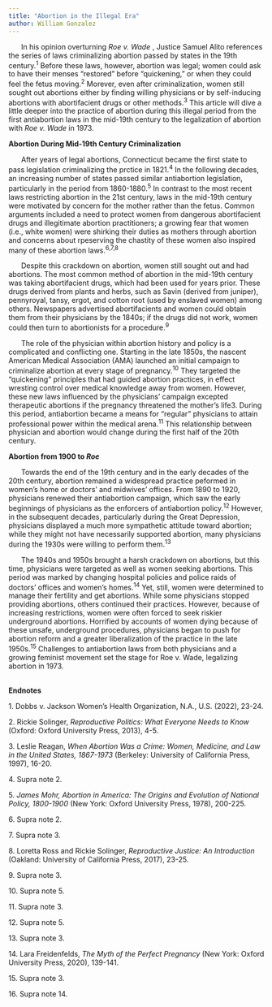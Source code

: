 ```yaml
---
title: "Abortion in the Illegal Era"
author: William Gonzalez
---
```


<p style="text-indent: 25px;"> In his opinion overturning <i> Roe v. Wade </i>, Justice Samuel Alito references the series of laws criminalizing abortion passed by states in the 19th century.<sup>1</sup> Before these laws, however, abortion was legal; women could ask to have their menses “restored” before “quickening,” or when they could feel the fetus moving.<sup>2</sup> Morever, even after criminalization, women still sought out abortions either by finding willing physicians or by self-inducing abortions with abortifacient drugs or other methods.<sup>3</sup> This article will dive a little deeper into the practice of abortion during this illegal period from the first antiabortion laws in the mid-19th century to the legalization of abortion with <i> Roe v. Wade </i> in 1973.  </p>

<b>Abortion During Mid-19th Century Criminalization</b>

<p style="text-indent: 25px;">After years of legal abortions, Connecticut became the first state to pass legislation criminalizing the prctice in 1821.<sup>4</sup> In the following decades, an increasing number of states passed similar antiabortion legislation, particularly in the period from 1860-1880.<sup>5</sup> In contrast to the most recent laws restricting abortion in the 21st century, laws in the mid-19th century were motivated by concern for the mother rather than the fetus. Common arguments included a need to protect women from dangerous abortifacient drugs and illegitimate abortion practitioners; a growing fear that women (i.e., white women) were shirking their duties as mothers through abortion and concerns about rpeserving the chastity of these women also inspired many of these abortion laws.<sup>6,7,8</sup><p>

<p style="text-indent: 25px;">
Despite this crackdown on abortion, women still sought out and had abortions. The most common method of abortion in the mid-19th century was taking abortifacient drugs, which had been used for years prior. These drugs derived from plants and herbs, such as Savin (derived from juniper), pennyroyal, tansy, ergot, and cotton root (used by enslaved women) among others. Newspapers advertised abortifacients and women could obtain them from their physicians by the 1840s; if the drugs did not work, women could then turn to abortionists for a procedure.<sup>9</sup></p>

<p style="text-indent: 25px;">The role of the physician within abortion history and policy is a complicated and conflicting one. Starting in the late 1850s, the nascent American Medical Association (AMA) launched an initial campaign to criminalize abortion at every stage of pregnancy.<sup>10</sup> They targeted the “quickening” principles that had guided abortion practices, in effect wresting control over medical knowledge away from women. However, these new laws influenced by the physicians’ campaign excepted therapeutic abortions if the pregnancy threatened the mother’s life3. During this period, antiabortion became a means for “regular” physicians to attain professional power within the medical arena.<sup>11</sup> This relationship between physician and abortion would change during the first half of the 20th century.  </p>

<b>Abortion from 1900 to <i>Roe</i></b>

<p style="text-indent: 25px;">Towards the end of the 19th century and in the early decades of the 20th century, abortion remained a widespread practice peformed in women’s home or doctors’ and midwives’ offices. From 1890 to 1920, physicians renewed their antiabortion campaign, which saw the early beginnings of physicians as the enforcers of antiabortion policy.<sup>12</sup> However, in the subsequent decades, particularly during the Great Depression, physicians displayed a much more sympathetic attitude toward abortion; while they might not have necessarily supported abortion, many physicians during the 1930s were willing to perform them.<sup>13</sup> </p>

<p style="text-indent: 25px;">The 1940s and 1950s brought a harsh crackdown on abortions, but this time, physicians were targeted as well as women seeking abortions. This period was marked by changing hospital policies and police raids of doctors’ offices and women’s homes.<sup>14</sup> Yet, still, women were determined to manage their fertility and get abortions. While some physicians stopped providing abortions, others continued their practices. However, because of increasing restrictions, women were often forced to seek riskier underground abortions. Horrified by accounts of women dying because of these unsafe, underground procedures, physicians began to push for abortion reform and a greater liberalization of the practice in the late 1950s.<sup>15</sup> Challenges to antiabortion laws from both physicians and a growing feminist movement set the stage for Roe v. Wade, legalizing abortion in 1973.</p>

<br>
<b>Endnotes</b>
<p> 1.  Dobbs v. Jackson Women’s Health Organization, N.A., U.S. (2022), 23-24. </p>
<p> 2.  Rickie Solinger, <i>Reproductive Politics: What Everyone Needs to Know </i>(Oxford: Oxford University Press, 2013), 4-5.  </p>
<p> 3.   Leslie Reagan, <i>When Abortion Was a Crime: Women, Medicine, and Law in the United States, 1867-1973 </i>(Berkeley: University of California Press, 1997), 16-20. </p>
<p> 4.  Supra note 2.</p>
<p> 5.   <i>James Mohr, Abortion in America: The Origins and Evolution of National Policy, 1800-1900 </i>(New York: Oxford University Press, 1978), 200-225.</p>
<p> 6.  Supra note 2.</p>
<p> 7.  Supra note 3.</p>
<p> 8.  Loretta Ross and Rickie Solinger, <i>Reproductive Justice: An Introduction</i> (Oakland: University of California Press, 2017), 23-25.</p>
<p> 9.  Supra note 3.</p>
<p> 10.  Supra note 5.</p>
<p> 11.  Supra note 3.</p>
<p> 12.  Supra note 5.</p>
<p> 13.  Supra note 3.</p>
<p> 14.  Lara Freidenfelds, <i>The Myth of the Perfect Pregnancy</i> (New York: Oxford University Press, 2020), 139-141.</p>
<p> 15.  Supra note 3.</p>
<p> 16.  Supra note 14.</p>